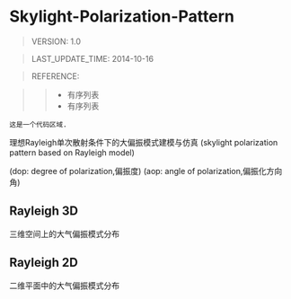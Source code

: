 Skylight-Polarization-Pattern
=============================
>VERSION: 1.0

>LAST_UPDATE_TIME: 2014-10-16

>REFERENCE:

>
>>+ 有序列表
>>+ 有序列表

<pre><code>这是一个代码区域.
</code></pre>
理想Rayleigh单次散射条件下的大偏振模式建模与仿真
(skylight polarization pattern based on Rayleigh model)

(dop: degree of polarization,偏振度)
(aop: angle of polarization,偏振化方向角)

## Rayleigh 3D
三维空间上的大气偏振模式分布

## Rayleigh 2D
二维平面中的大气偏振模式分布

## 
